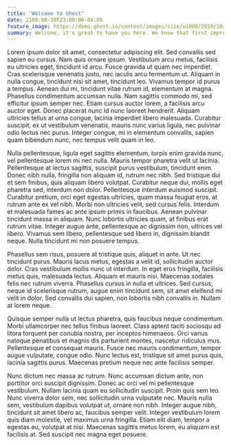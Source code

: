 ```yaml
---
title: "Welcome to Ghost"
date: 2100-08-30T23:00:00-04:00
feature_image: https://demo.ghost.io/content/images/size/w1000/2019/10/welcome-to-ghost.png
summary: Welcome, it's great to have you here. We know that first impressions are important, so we've populated your new site with some initial getting started posts that will help you get familiar with everything in no time.
---
```


Lorem ipsum dolor sit amet, consectetur adipiscing elit. Sed convallis sed sapien eu cursus. Nam quis ornare ipsum. Vestibulum arcu metus, facilisis eu ultricies eget, tincidunt id arcu. Fusce gravida ut quam nec imperdiet. Cras scelerisque venenatis justo, nec iaculis arcu fermentum ut. Aliquam in nulla congue, tincidunt nisi sit amet, tincidunt leo. Vivamus tempor id purus a tempus. Aenean dui mi, tincidunt vitae rutrum id, elementum at magna. Phasellus condimentum accumsan nulla. Nam sagittis commodo mi, sed efficitur ipsum semper nec. Etiam cursus auctor lorem, a facilisis arcu auctor eget. Donec placerat nunc id nunc laoreet hendrerit. Aliquam ultricies tellus at urna congue, lacinia imperdiet libero malesuada. Curabitur suscipit, ex ut vestibulum venenatis, mauris nunc varius ligula, nec pulvinar odio lectus nec purus. Integer congue, mi in elementum convallis, sapien quam bibendum nunc, nec tempus velit quam in leo.

Nulla pellentesque, ligula eget sagittis elementum, turpis enim gravida nunc, vel pellentesque lorem mi nec nulla. Mauris tempor pharetra velit ut lacinia. Pellentesque at lectus sagittis, suscipit purus vestibulum, tincidunt enim. Donec nibh nulla, fringilla non aliquam id, rutrum nec nibh. Sed tristique dui et sem finibus, quis aliquam libero volutpat. Curabitur neque dui, mollis eget pharetra sed, interdum non dolor. Pellentesque interdum euismod suscipit. Curabitur pretium, orci eget egestas ultricies, quam massa feugiat eros, at rutrum ante ex vel nibh. Morbi non ultricies velit, sed cursus felis. Interdum et malesuada fames ac ante ipsum primis in faucibus. Aenean pulvinar tincidunt massa in aliquam. Nunc lobortis ultricies quam, at finibus erat rutrum vitae. Integer augue ante, pellentesque ac dignissim non, ultrices vel libero. Vivamus sem libero, pellentesque sed libero in, dignissim blandit neque. Nulla tincidunt mi non posuere tempus.

Phasellus sem risus, posuere at tristique quis, aliquet in ante. Ut nec tincidunt purus. Mauris lacus metus, egestas a velit id, sollicitudin auctor dolor. Cras vestibulum mollis nunc ut interdum. In eget eros fringilla, facilisis metus quis, malesuada lectus. Aliquam et mauris nisi. Maecenas sodales felis nec rutrum viverra. Phasellus cursus in nulla et ultrices. Sed cursus, neque id scelerisque rutrum, augue enim tincidunt sem, sit amet eleifend mi velit in dolor. Sed convallis dui sapien, non lobortis nibh convallis in. Nullam at lorem neque.

Quisque semper nulla ut lectus pharetra, quis faucibus neque condimentum. Morbi ullamcorper nec tellus finibus laoreet. Class aptent taciti sociosqu ad litora torquent per conubia nostra, per inceptos himenaeos. Orci varius natoque penatibus et magnis dis parturient montes, nascetur ridiculus mus. Pellentesque et consequat mauris. Fusce nec mauris condimentum, tempor augue vulputate, congue odio. Nunc lectus est, tristique sit amet purus quis, lacinia sagittis purus. Maecenas pretium neque nec ante facilisis semper.

Nunc dictum nec massa ac rutrum. Nunc accumsan dictum ante, non porttitor orci suscipit dignissim. Donec ac orci vel mi pellentesque vestibulum. Nullam lacinia quam eu sollicitudin suscipit. Proin quis sem leo. Nunc viverra dolor sem, nec sollicitudin urna vulputate nec. Mauris nulla sem, vestibulum dapibus volutpat ut, ornare non nibh. Integer augue nibh, tincidunt sit amet libero ac, faucibus semper velit. Integer vestibulum lorem quis diam molestie, vel maximus urna fringilla. Etiam elit diam, tempor a egestas eu, volutpat at nisi. Maecenas sagittis metus lorem, eu aliquam est facilisis at. Sed suscipit nec magna eget posuere.
